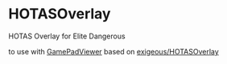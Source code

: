 # HOTASOverlay
HOTAS Overlay for Elite Dangerous

to use with [GamePadViewer](https://gamepadviewer.com/)
based on [exigeous/HOTASOverlay](https://github.com/exigeous/HOTASOverlay)
